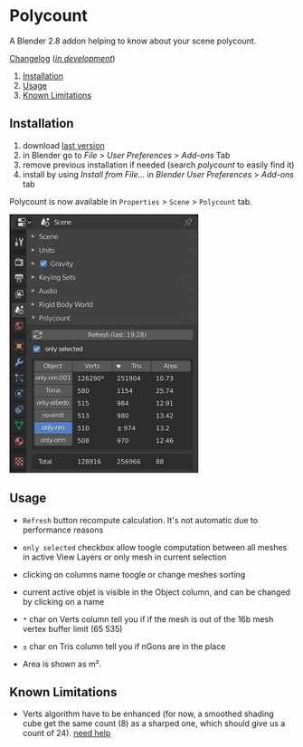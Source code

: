 # Polycount

A Blender 2.8 addon helping to know about your scene polycount.

[Changelog](https://github.com/Vinc3r/Polycount/blob/master/changelog.md)
([*in development*](https://github.com/Vinc3r/Polycount/blob/master/changelog-dev.md))

1. [Installation](https://github.com/Vinc3r/Polycount#installation)
2. [Usage](https://github.com/Vinc3r/Polycount#usage)
3. [Known Limitations](https://github.com/Vinc3r/Polycount#known-limitations)

## Installation

1. download [last version](https://github.com/Vinc3r/Polycount/releases/latest)
2. in Blender go to *File* > *User Preferences* > *Add-ons* Tab
3. remove previous installation if needed (search *polycount* to easily find it)
4. install by using *Install from File...* in *Blender User Preferences* > *Add-ons* tab

Polycount is now available in `Properties` > `Scene` > `Polycount` tab.

![polycount](_readme-assets_/polycount.png)

## Usage

- `Refresh` button recompute calculation. It's not automatic due to performance reasons
- `only selected` checkbox allow toogle computation between all meshes in active View Layers or only mesh in current selection
- clicking on columns name toogle or change meshes sorting
- current active objet is visible in the Object column, and can be changed by clicking on a name
-  `*` char on Verts column tell you if if the mesh is out of the 16b mesh vertex buffer limit (65 535)
- `±` char on Tris column tell you if nGons are in the place

- Area is shown as m².

## Known Limitations

- Verts algorithm have to be enhanced (for now, a smoothed shading cube get the same count (8) as a sharped one, which should give us a count of 24). [need help](https://github.com/Vinc3r/Polycount/issues/2)